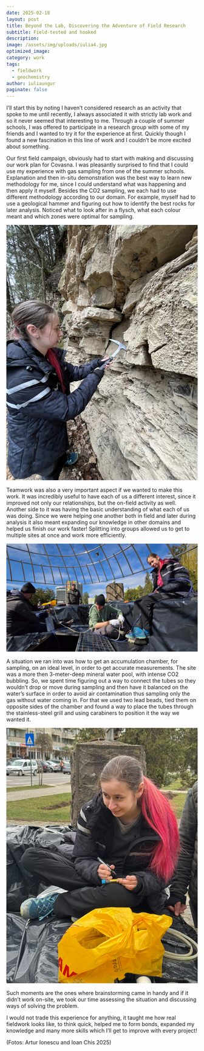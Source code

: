 ```yaml
---
date: 2025-02-18
layout: post
title: Beyond the Lab, Discovering the Adventure of Field Research
subtitle: Field-tested and hooked
description: 
image: /assets/img/uploads/iulia4.jpg
optimized_image:
category: work
tags:
  - fieldwork
  - geochemistry
author: iuliaungur
paginate: false
---
```

I’ll start this by noting I haven’t considered research as an activity that spoke to me until recently, I always associated it with strictly lab work and so it never seemed that interesting to me. Through a couple of summer schools, I was offered to participate in a research group with some of my friends and I wanted to try it for the experience at first. Quickly though I found a new fascination in this line of work and I couldn’t be more excited about something.  

Our first field campaign, obviously had to start with making and discussing our work plan for Covasna. I was pleasantly surprised to find that I could use my experience with gas sampling from one of the summer schools. Explanation and then in-situ demonstration was the best way to learn new methodology for me, since I could understand what was happening and then apply it myself. Besides the CO2 sampling, we each had to use different methodology according to our domain. For example, myself had to use a geological hammer and figuring out how to identify the best rocks for later analysis. Noticed what to look after in a flysch, what each colour meant and which zones were optimal for sampling.

![Alt text](/assets/img/uploads/iulia2.jpg "hammer time")

Teamwork was also a very important aspect if we wanted to make this work. It was incredibly useful to have each of us a different interest, since it improved not only our relationships, but the on-field activity as well. Another side to it was having the basic understanding of what each of us was doing. Since we were helping one another both in field and later during analysis it also meant expanding our knowledge in other domains and helped us finish our work faster! Splitting into groups allowed us to get to multiple sites at once and work more efficiently.

![Alt text](/assets/img/uploads/iulia1.jpg "team work")

A situation we ran into was how to get an accumulation chamber, for sampling, on an ideal level, in order to get accurate measurements. The site was a more then 3-meter-deep mineral water pool, with intense CO2 bubbling. So, we spent time figuring out a way to connect the tubes so they wouldn’t drop or move during sampling and then have it balanced on the water’s surface in order to avoid air contamination thus sampling only the gas without water coming in. For that we used two lead beads, tied them on opposite sides of the chamber and found a way to place the tubes through the stainless-steel grill and using carabiners to position it the way we wanted it.

![Alt text](/assets/img/uploads/iulia3.jpg "labeling")

Such moments are the ones where brainstorming came in handy and if it didn’t work on-site, we took our time assessing the situation and discussing ways of solving the problem.

I would not trade this experience for anything, it taught me how real fieldwork looks like, to think quick, helped me to form bonds, expanded my knowledge and many more skills which I’ll get to improve with every project! 

(Fotos: Artur Ionescu and Ioan Chis 2025)
